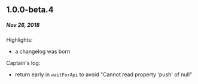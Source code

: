 ## 1.0.0-beta.4
##### *Nov 26, 2018*

Highlights:

- a changelog was born

Captain's log:

- return early in `waitForApi` to avoid "Cannot read property 'push' of null"
